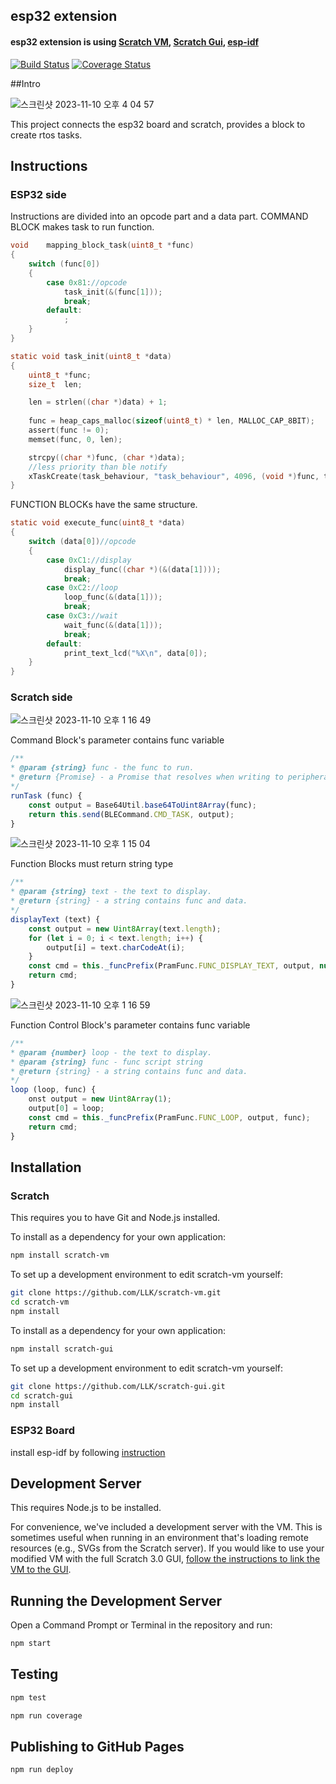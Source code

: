 ## esp32 extension

#### esp32 extension is using [Scratch VM](https://github.com/scratchfoundation/scratch-vm), [Scratch Gui](https://github.com/scratchfoundation/scratch-gui), [esp-idf](https://github.com/espressif/esp-idf/tree/master/examples/bluetooth/nimble/bleprph)

[![Build Status](https://travis-ci.org/LLK/scratch-vm.svg?branch=develop)](https://travis-ci.org/LLK/scratch-vm)
[![Coverage Status](https://coveralls.io/repos/github/LLK/scratch-vm/badge.svg?branch=develop)](https://coveralls.io/github/LLK/scratch-vm?branch=develop)

##Intro

![스크린샷 2023-11-10 오후 4 04 57](https://github.com/2023-Education-Board-Project/.github/assets/69339846/b8b04a4b-1d47-40ab-bb7b-3f239693cfa9)

This project connects the esp32 board and scratch, provides a block to create rtos tasks.

## Instructions

### ESP32 side

Instructions are divided into an opcode part and a data part.
COMMAND BLOCK makes task to run function.

```c
void	mapping_block_task(uint8_t *func)
{
	switch (func[0])
	{
		case 0x81://opcode
			task_init(&(func[1]));
			break;
		default:
			;
	}
}

static void task_init(uint8_t *data)
{
	uint8_t	*func;
	size_t	len;

	len = strlen((char *)data) + 1;
	
	func = heap_caps_malloc(sizeof(uint8_t) * len, MALLOC_CAP_8BIT);
	assert(func != 0);
	memset(func, 0, len);

	strcpy((char *)func, (char *)data);
	//less priority than ble notify
	xTaskCreate(task_behaviour, "task_behaviour", 4096, (void *)func, tskIDLE_PRIORITY - 1, NULL);
}
```

FUNCTION BLOCKs have the same structure.

```c
static void execute_func(uint8_t *data)
{
	switch (data[0])//opcode
	{
		case 0xC1://display
			display_func((char *)(&(data[1])));
			break;
		case 0xC2://loop
			loop_func(&(data[1]));
			break;
		case 0xC3://wait
			wait_func(&(data[1]));
			break;
		default:
			print_text_lcd("%X\n", data[0]);
	}
}
```

### Scratch side

![스크린샷 2023-11-10 오후 1 16 49](https://github.com/2023-Education-Board-Project/.github/assets/69339846/1994296f-6eed-45f1-b9c8-31385e3cee9a)

Command Block's parameter contains func variable

```javascript
/**
* @param {string} func - the func to run.
* @return {Promise} - a Promise that resolves when writing to peripheral.
*/
runTask (func) {
    const output = Base64Util.base64ToUint8Array(func);
    return this.send(BLECommand.CMD_TASK, output);
}
```

![스크린샷 2023-11-10 오후 1 15 04](https://github.com/2023-Education-Board-Project/.github/assets/69339846/133e95c9-ea90-4c12-aaf2-2c4bf23bd2bd)

Function Blocks must return string type

```javascript
/**
* @param {string} text - the text to display.
* @return {string} - a string contains func and data.
*/
displayText (text) {
    const output = new Uint8Array(text.length);
    for (let i = 0; i < text.length; i++) {
        output[i] = text.charCodeAt(i);
    }
    const cmd = this._funcPrefix(PramFunc.FUNC_DISPLAY_TEXT, output, null);
    return cmd;
}
```

![스크린샷 2023-11-10 오후 1 16 59](https://github.com/2023-Education-Board-Project/.github/assets/69339846/5406cd0a-6b56-447f-a33a-8263c26e27c9)

Function Control Block's parameter contains func variable 
```javascript
/**
* @param {number} loop - the text to display.
* @param {string} func - func script string
* @return {string} - a string contains func and data.
*/
loop (loop, func) {
    onst output = new Uint8Array(1);
    output[0] = loop;
    const cmd = this._funcPrefix(PramFunc.FUNC_LOOP, output, func);
    return cmd;
}
```

## Installation

### Scratch

This requires you to have Git and Node.js installed.

To install as a dependency for your own application:
```bash
npm install scratch-vm
```
To set up a development environment to edit scratch-vm yourself:
```bash
git clone https://github.com/LLK/scratch-vm.git
cd scratch-vm
npm install
```
To install as a dependency for your own application:
```bash
npm install scratch-gui
```
To set up a development environment to edit scratch-vm yourself:
```bash
git clone https://github.com/LLK/scratch-gui.git
cd scratch-gui
npm install
```

### ESP32 Board

install esp-idf by following [instruction](https://github.com/espressif/esp-idf/tree/master)

## Development Server
This requires Node.js to be installed.

For convenience, we've included a development server with the VM. This is sometimes useful when running in an environment that's loading remote resources (e.g., SVGs from the Scratch server). If you would like to use your modified VM with the full Scratch 3.0 GUI, [follow the instructions to link the VM to the GUI](https://github.com/LLK/scratch-gui/wiki/Getting-Started).

## Running the Development Server
Open a Command Prompt or Terminal in the repository and run:
```bash
npm start
```

## Testing
```bash
npm test
```

```bash
npm run coverage
```

## Publishing to GitHub Pages
```bash
npm run deploy
```
